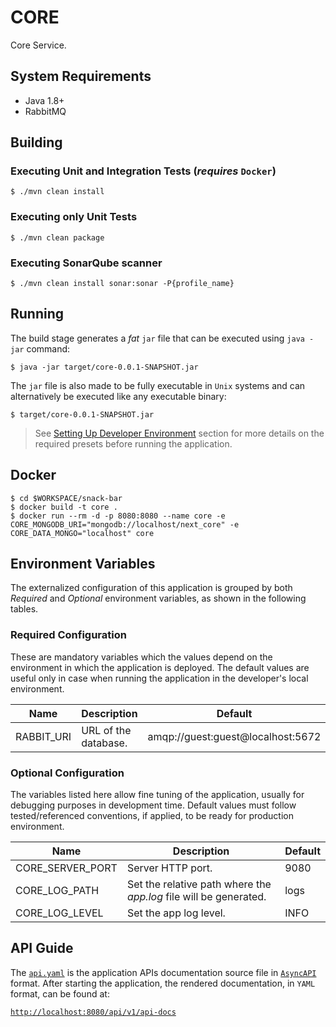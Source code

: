 # CORE

Core Service.

## System Requirements

- Java 1.8+
- RabbitMQ

## Building

### Executing Unit and Integration Tests (*requires* `Docker`)

    $ ./mvn clean install

### Executing only Unit Tests

    $ ./mvn clean package

### Executing SonarQube scanner

    $ ./mvn clean install sonar:sonar -P{profile_name}

## Running

The build stage generates a *fat* `jar` file that can be executed using `java -jar` command:

    $ java -jar target/core-0.0.1-SNAPSHOT.jar

The `jar` file is also made to be fully executable in `Unix` systems and can alternatively be executed like any
executable binary:

    $ target/core-0.0.1-SNAPSHOT.jar

> See [Setting Up Developer Environment](#markdown-header-setting-up-developer-environment) section for more details on
the required presets before running the application.

## Docker

```
$ cd $WORKSPACE/snack-bar
$ docker build -t core .
$ docker run --rm -d -p 8080:8080 --name core -e CORE_MONGODB_URI="mongodb://localhost/next_core" -e CORE_DATA_MONGO="localhost" core
```

## Environment Variables

The externalized configuration of this application is grouped by both *Required* and *Optional* environment variables,
as shown in the following tables.

### Required Configuration

These are mandatory variables which the values depend on the environment in which the application is deployed. The
default values are useful only in case when running the application in the developer's local environment.

| Name | Description | Default |
| ---- | ----------- | ------- |
| RABBIT_URI | URL of the database. | amqp://guest:guest@localhost:5672 |

### Optional Configuration

The variables listed here allow fine tuning of the application, usually for debugging purposes in development time.
Default values must follow tested/referenced conventions, if applied, to be ready for production environment.

| Name | Description | Default |
| ---- | ----------- | ------- |
| CORE_SERVER_PORT | Server HTTP port. | 9080 |
| CORE_LOG_PATH | Set the relative path where the *app.log* file will be generated. | logs |
| CORE_LOG_LEVEL | Set the app log level. | INFO |

## API Guide

The [`api.yaml`](src/main/resources/docs/swaggger/v1/api.yaml) is the application APIs documentation source file in
[`AsyncAPI`](https://www.asyncapi.com/v1/guide/) format.
After starting the application, the rendered documentation, in `YAML` format, can be found at:

[`http://localhost:8080/api/v1/api-docs`](http://localhost:8080/api/v1/api-docs)

